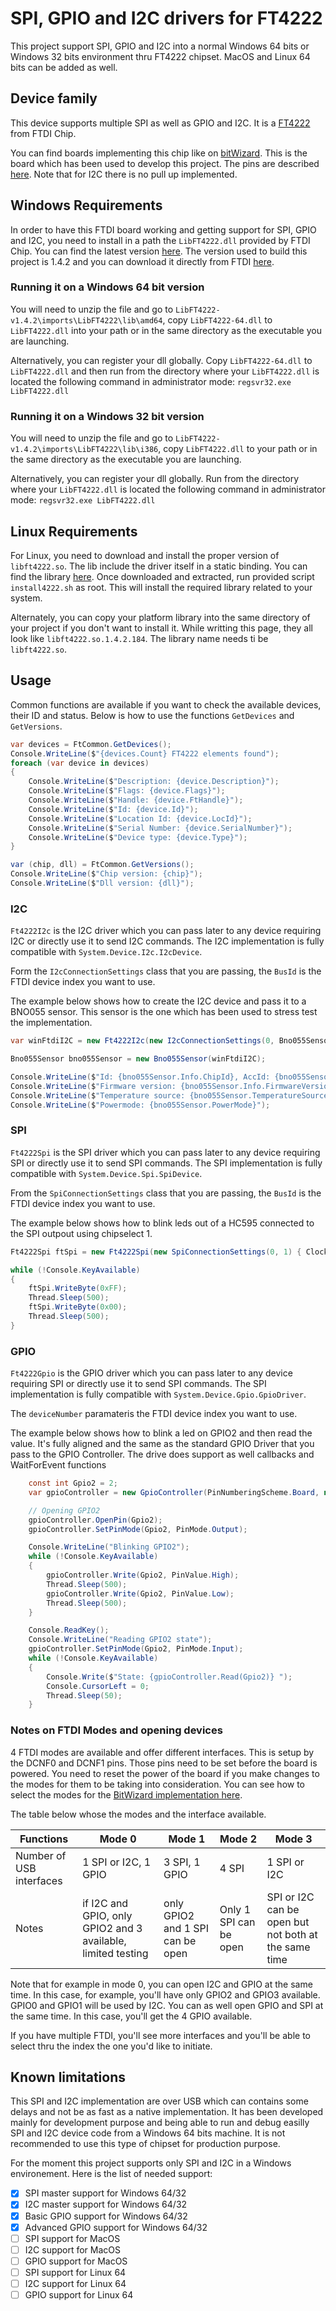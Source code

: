 # SPI, GPIO and I2C drivers for FT4222

This project support SPI, GPIO and I2C into a normal Windows 64 bits or Windows 32 bits environment thru FT4222 chipset. MacOS and Linux 64 bits can be added as well.

## Device family

This device supports multiple SPI as well as GPIO and I2C. It is a [FT4222](https://www.ftdichip.com/Products/ICs/FT4222H.html) from FTDI Chip.

You can find boards implementing this chip like on [bitWizard](http://bitwizard.nl/shop/FT4222h-Breakout-Board?search=ft4222). This is the board which has been used to develop this project. The pins are described [here](http://bitwizard.nl/wiki/FT4222h). Note that for I2C there is no pull up implemented. 

## Windows Requirements

In order to have this FTDI board working and getting support for SPI, GPIO and I2C, you need to install in a path the ```LibFT4222.dll``` provided by FTDI Chip. You can find the latest version [here](https://www.ftdichip.com/Products/ICs/FT4222H.html).
The version used to build this project is 1.4.2 and you can download it directly from FTDI [here](https://www.ftdichip.com/Support/SoftwareExamples/LibFT4222-v1.4.2.zip).

### Running it on a Windows 64 bit version

You will need to unzip the file and go to ```LibFT4222-v1.4.2\imports\LibFT4222\lib\amd64```, copy ```LibFT4222-64.dll``` to ```LibFT4222.dll``` into your path or in the same directory as the executable you are launching.

Alternatively, you can register your dll globally. Copy ```LibFT4222-64.dll``` to ```LibFT4222.dll``` and then run from the directory where your ```LibFT4222.dll``` is located the following command in administrator mode: ```regsvr32.exe LibFT4222.dll```

### Running it on a Windows 32 bit version

You will need to unzip the file and go to ```LibFT4222-v1.4.2\imports\LibFT4222\lib\i386```, copy ```LibFT4222.dll``` to your path or in the same directory as the executable you are launching.

Alternatively, you can register your dll globally. Run from the directory where your ```LibFT4222.dll``` is located the following command in administrator mode: ```regsvr32.exe LibFT4222.dll```

## Linux Requirements

For Linux, you need to download and install the proper version of ```libft4222.so```. The lib include the driver itself in a static binding. You can find the library [here](https://www.ftdichip.com/Support/SoftwareExamples/libft4222-linux-1.4.2.184.tgz). Once downloaded and extracted, run provided script ```install4222.sh``` as root. This will install the required library related to your system.

Alternately, you can copy your platform library into the same directory of your project if you don't want to install it. While writting this page, they all look like ```libft4222.so.1.4.2.184```. The library name needs ti be ```libft4222.so```.

## Usage

Common functions are available if you want to check the available devices, their ID and status. Below is how to use the functions ```GetDevices``` and ```GetVersions```.

```csharp
var devices = FtCommon.GetDevices();
Console.WriteLine($"{devices.Count} FT4222 elements found");
foreach (var device in devices)
{
    Console.WriteLine($"Description: {device.Description}");
    Console.WriteLine($"Flags: {device.Flags}");
    Console.WriteLine($"Handle: {device.FtHandle}");
    Console.WriteLine($"Id: {device.Id}");
    Console.WriteLine($"Location Id: {device.LocId}");
    Console.WriteLine($"Serial Number: {device.SerialNumber}");
    Console.WriteLine($"Device type: {device.Type}");
}

var (chip, dll) = FtCommon.GetVersions();
Console.WriteLine($"Chip version: {chip}");
Console.WriteLine($"Dll version: {dll}");
```

### I2C

```Ft4222I2c``` is the I2C driver which you can pass later to any device requiring I2C or directly use it to send I2C commands. The I2C implementation is fully compatible with ```System.Device.I2c.I2cDevice```.

Form the ```I2cConnectionSettings``` class that you are passing, the ```BusId``` is the FTDI device index you want to use. 

The example below shows how to create the I2C device and pass it to a BNO055 sensor. This sensor is the one which has been used to stress test the implementation.

```csharp
var winFtdiI2C = new Ft4222I2c(new I2cConnectionSettings(0, Bno055Sensor.DefaultI2cAddress));

Bno055Sensor bno055Sensor = new Bno055Sensor(winFtdiI2C);

Console.WriteLine($"Id: {bno055Sensor.Info.ChipId}, AccId: {bno055Sensor.Info.AcceleratorId}, GyroId: {bno055Sensor.Info.GyroscopeId}, MagId: {bno055Sensor.Info.MagnetometerId}");
Console.WriteLine($"Firmware version: {bno055Sensor.Info.FirmwareVersion}, Bootloader: {bno055Sensor.Info.BootloaderVersion}");
Console.WriteLine($"Temperature source: {bno055Sensor.TemperatureSource}, Operation mode: {bno055Sensor.OperationMode}, Units: {bno055Sensor.Units}");
Console.WriteLine($"Powermode: {bno055Sensor.PowerMode}");
```

### SPI

```Ft4222Spi``` is the SPI driver which you can pass later to any device requiring SPI or directly use it to send SPI commands. The SPI implementation is fully compatible with ```System.Device.Spi.SpiDevice```.

From the ```SpiConnectionSettings``` class that you are passing, the ```BusId``` is the FTDI device index you want to use.

The example below shows how to blink leds out of a HC595 connected to the SPI outpout using chipselect 1.

```csharp
Ft4222Spi ftSpi = new Ft4222Spi(new SpiConnectionSettings(0, 1) { ClockFrequency = 1_000_000, Mode = SpiMode.Mode0 });

while (!Console.KeyAvailable)
{
    ftSpi.WriteByte(0xFF);
    Thread.Sleep(500);
    ftSpi.WriteByte(0x00);
    Thread.Sleep(500);
}
```

### GPIO

```Ft4222Gpio``` is the GPIO driver which you can pass later to any device requiring SPI or directly use it to send SPI commands. The SPI implementation is fully compatible with ```System.Device.Gpio.GpioDriver```.

The ```deviceNumber``` paramateris the FTDI device index you want to use.

The example below shows how to blink a led on GPIO2 and then read the value. It's fully aligned and the same as the standard GPIO Driver that you pass to the GPIO Controller. The drive does support as well callbacks and WaitForEvent functions

```csharp
    const int Gpio2 = 2;
    var gpioController = new GpioController(PinNumberingScheme.Board, new Ft2222Gpio());

    // Opening GPIO2
    gpioController.OpenPin(Gpio2);
    gpioController.SetPinMode(Gpio2, PinMode.Output);

    Console.WriteLine("Blinking GPIO2");
    while (!Console.KeyAvailable)
    {
        gpioController.Write(Gpio2, PinValue.High);
        Thread.Sleep(500);
        gpioController.Write(Gpio2, PinValue.Low);
        Thread.Sleep(500);
    }

    Console.ReadKey();
    Console.WriteLine("Reading GPIO2 state");
    gpioController.SetPinMode(Gpio2, PinMode.Input);
    while (!Console.KeyAvailable)
    {
        Console.Write($"State: {gpioController.Read(Gpio2)} ");
        Console.CursorLeft = 0;
        Thread.Sleep(50);
    }
```

### Notes on FTDI Modes and opening devices

4 FTDI modes are available and offer different interfaces. This is setup by the DCNF0 and DCNF1 pins. Those pins need to be set before the board is powered. You need to reset the power of the board if you make changes to the modes for them to be taking into consideration. You can see how to select the modes for the [BitWizard implementation here](http://bitwizard.nl/wiki/FT4222h).

The table below whose the modes and the interface available. 

|Functions|Mode 0|Mode 1|Mode 2|Mode 3|
|---|---|---|---|---|
|Number of USB interfaces|1 SPI or I2C, 1 GPIO|3 SPI, 1 GPIO|4 SPI|1 SPI or I2C|
|Notes|if I2C and GPIO, only GPIO2 and 3 available, limited testing|only GPIO2 and 1 SPI can be open|Only 1 SPI can be open|SPI or I2C can be open but not both at the same time|

Note that for example in mode 0, you can open I2C and GPIO at the same time. In this case, for example, you'll have only GPIO2 and GPIO3 available. GPIO0 and GPIO1 will be used by I2C. You can as well open GPIO and SPI at the same time. In this case, you'll get the 4 GPIO available.

If you have multiple FTDI, you'll see more interfaces and you'll be able to select thru the index the one you'd like to initiate.


## Known limitations

This SPI and I2C implementation are over USB which can contains some delays and not be as fast as a native implementation. It has been developed mainly for development purpose and being able to run and debug easilly SPI and I2C device code from a Windows 64 bits machine. It is not recommended to use this type of chipset for production purpose.

For the moment this project supports only SPI and I2C in a Windows environement. Here is the list of needed support:

- [x] SPI master support for Windows 64/32
- [x] I2C master support for Windows 64/32
- [x] Basic GPIO support for Windows 64/32
- [x] Advanced GPIO support for Windows 64/32
- [ ] SPI support for MacOS 
- [ ] I2C support for MacOS
- [ ] GPIO support for MacOS
- [ ] SPI support for Linux 64
- [ ] I2C support for Linux 64
- [ ] GPIO support for Linux 64
